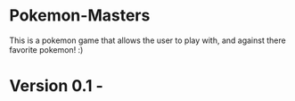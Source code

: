 # Pokemon-Masters
This is a pokemon game that allows the user to play with, and against there favorite pokemon! :) 

# Version 0.1 - 
